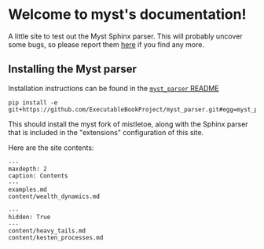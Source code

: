 Welcome to myst's documentation!
================================

A little site to test out the Myst Sphinx parser. This will probably uncover
some bugs, so please report them [here](https://github.com/ExecutableBookProject/meta/issues/24)
if you find any more.

## Installing the Myst parser

Installation instructions can be found in the
[`myst_parser` README](https://github.com/ExecutableBookProject/myst_parser#myst_parser)

```console
pip install -e git+https://github.com/ExecutableBookProject/myst_parser.git#egg=myst_parser[sphinx,code_style,testing]
```

This should install the myst fork of mistletoe, along with the Sphinx parser
that is included in the "extensions" configuration of this site.

Here are the site contents:

```{toctree}
---
maxdepth: 2
caption: Contents
---
examples.md
content/wealth_dynamics.md
```

```{toctree}
---
hidden: True
---
content/heavy_tails.md
content/kesten_processes.md
```

